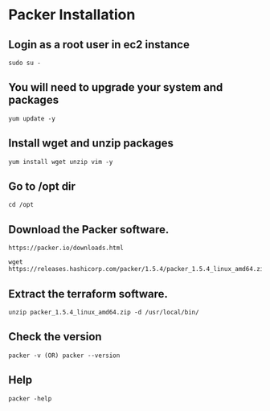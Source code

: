 # Packer Installation 

## Login as a root user in ec2 instance
```
sudo su -
```

## You will need to upgrade your system and packages
```
yum update -y
```

## Install wget and unzip packages
```
yum install wget unzip vim -y
```

## Go to /opt dir
```
cd /opt
```

## Download the Packer software.
```
https://packer.io/downloads.html 

wget  https://releases.hashicorp.com/packer/1.5.4/packer_1.5.4_linux_amd64.zip
```

## Extract the terraform software.
```
unzip packer_1.5.4_linux_amd64.zip -d /usr/local/bin/
```

## Check the version
```
packer -v (OR) packer --version
```

## Help
```
packer -help
```
